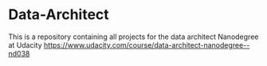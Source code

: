 # Data-Architect
This is a repository containing all projects for the data architect Nanodegree at Udacity https://www.udacity.com/course/data-architect-nanodegree--nd038
